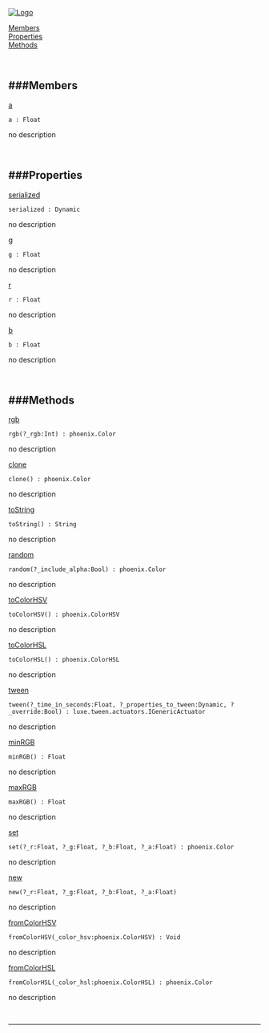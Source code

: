 
[![Logo](http://luxeengine.com/images/logo.png)](index.html)


[Members](#Members)   
[Properties](#Properties)   
[Methods](#Methods)   


&nbsp;   

<a class="lift" name="Members" ></a>
###Members   
---
<a class="lift" name="a" href="#a">a</a>



    a : Float

<span class="small_desc_flat"> no description </span>   

&nbsp;   

<a class="lift" name="Properties" ></a>
###Properties   
---
<a class="lift" name="serialized" href="#serialized">serialized</a>



    serialized : Dynamic

<span class="small_desc_flat"> no description </span>   

<a class="lift" name="g" href="#g">g</a>



    g : Float

<span class="small_desc_flat"> no description </span>   

<a class="lift" name="r" href="#r">r</a>



    r : Float

<span class="small_desc_flat"> no description </span>   

<a class="lift" name="b" href="#b">b</a>



    b : Float

<span class="small_desc_flat"> no description </span>   

&nbsp;   

<a class="lift" name="Methods" ></a>
###Methods   
---
<a class="lift" name="rgb" href="#rgb">rgb</a>



    rgb(?_rgb:Int) : phoenix.Color

<span class="small_desc_flat"> no description </span>   

<a class="lift" name="clone" href="#clone">clone</a>



    clone() : phoenix.Color

<span class="small_desc_flat"> no description </span>   

<a class="lift" name="toString" href="#toString">toString</a>



    toString() : String

<span class="small_desc_flat"> no description </span>   

<a class="lift" name="random" href="#random">random</a>



    random(?_include_alpha:Bool) : phoenix.Color

<span class="small_desc_flat"> no description </span>   

<a class="lift" name="toColorHSV" href="#toColorHSV">toColorHSV</a>



    toColorHSV() : phoenix.ColorHSV

<span class="small_desc_flat"> no description </span>   

<a class="lift" name="toColorHSL" href="#toColorHSL">toColorHSL</a>



    toColorHSL() : phoenix.ColorHSL

<span class="small_desc_flat"> no description </span>   

<a class="lift" name="tween" href="#tween">tween</a>



    tween(?_time_in_seconds:Float, ?_properties_to_tween:Dynamic, ?_override:Bool) : luxe.tween.actuators.IGenericActuator

<span class="small_desc_flat"> no description </span>   

<a class="lift" name="minRGB" href="#minRGB">minRGB</a>



    minRGB() : Float

<span class="small_desc_flat"> no description </span>   

<a class="lift" name="maxRGB" href="#maxRGB">maxRGB</a>



    maxRGB() : Float

<span class="small_desc_flat"> no description </span>   

<a class="lift" name="set" href="#set">set</a>



    set(?_r:Float, ?_g:Float, ?_b:Float, ?_a:Float) : phoenix.Color

<span class="small_desc_flat"> no description </span>   

<a class="lift" name="new" href="#new">new</a>



    new(?_r:Float, ?_g:Float, ?_b:Float, ?_a:Float) 

<span class="small_desc_flat"> no description </span>   

<a class="lift" name="fromColorHSV" href="#fromColorHSV">fromColorHSV</a>



    fromColorHSV(_color_hsv:phoenix.ColorHSV) : Void

<span class="small_desc_flat"> no description </span>   

<a class="lift" name="fromColorHSL" href="#fromColorHSL">fromColorHSL</a>



    fromColorHSL(_color_hsl:phoenix.ColorHSL) : phoenix.Color

<span class="small_desc_flat"> no description </span>   



&nbsp;
&nbsp;
&nbsp;

---  


&nbsp;   
&nbsp;   
